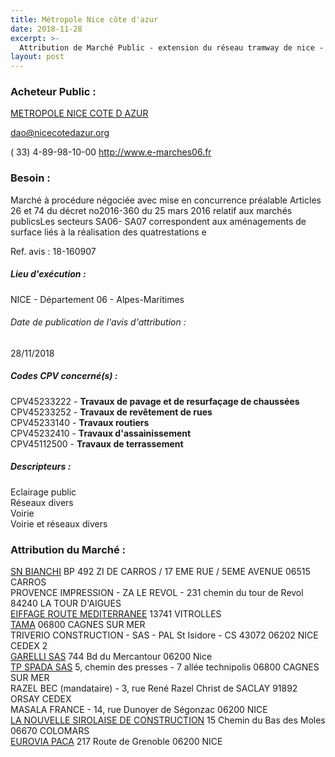 ```yaml
---
title: Métropole Nice côte d'azur
date: 2018-11-28
excerpt: >-
  Attribution de Marché Public - extension du réseau tramway de nice - réalisation de la ligne ouest - est de tramway - aménagement et vrd pour les secteurs sa06 et sa 07
layout: post
---
```


### Acheteur Public : 
<a href="/acheteur-132/siren-200030195"> METROPOLE NICE COTE D AZUR</a><br/>



dao@nicecotedazur.org

( 33) 4-89-98-10-00
http://www.e-marches06.fr
### Besoin :

Marché à procédure négociée avec mise en concurrence préalable Articles 26 et 74 du décret no2016-360 du 25 mars 2016 relatif aux marchés publicsLes secteurs SA06- SA07 correspondent aux aménagements de surface liés à la réalisation des quatrestations e

Ref. avis : 18-160907


##### Lieu d'exécution :

NICE - Département 06 - Alpes-Maritimes

###### Date de publication de l'avis d'attribution : 
28/11/2018

##### Codes CPV concerné(s) :
CPV45233222 - **Travaux de pavage et de resurfaçage de chaussées** <br/>
CPV45233252 - **Travaux de revêtement de rues** <br/>
CPV45233140 - **Travaux routiers** <br/>
CPV45232410 - **Travaux d'assainissement** <br/>
CPV45112500 - **Travaux de terrassement** <br/>

##### Descripteurs :
Eclairage public <br/>
Réseaux divers <br/>
Voirie <br/>
Voirie et réseaux divers <br/>

### Attribution du Marché :
<a href="/entreprise-562/siren-444556591"> SN BIANCHI</a>    BP 492 ZI DE CARROS / 17 EME RUE / 5EME AVENUE 06515 CARROS <br/>
PROVENCE IMPRESSION - ZA LE REVOL - 231 chemin du tour de Revol 84240 LA TOUR D'AIGUES <br/>
<a href="/entreprise-555/siren-398762211"> EIFFAGE ROUTE MEDITERRANEE</a>     13741 VITROLLES <br/>
<a href="/entreprise-543/siren-036620326"> TAMA</a>     06800 CAGNES SUR MER <br/>
TRIVERIO CONSTRUCTION - SAS - PAL St Isidore - CS 43072 06202 NICE CEDEX 2 <br/>
<a href="/entreprise-547/siren-331240960"> GARELLI SAS</a>    744 Bd du Mercantour 06200 Nice <br/>
<a href="/entreprise-557/siren-413179607"> TP SPADA SAS</a>    5, chemin des presses - 7 allée technipolis 06800 CAGNES SUR MER <br/>
RAZEL BEC (mandataire) - 3, rue René Razel Christ de SACLAY 91892 ORSAY CEDEX <br/>
MASALA FRANCE - 14, rue Dunoyer de Ségonzac 06200 NICE <br/>
<a href="/entreprise-561/siren-442849790"> LA NOUVELLE SIROLAISE DE CONSTRUCTION</a>    15 Chemin du Bas des Moles 06670 COLOMARS <br/>
<a href="/entreprise-544/siren-307191015"> EUROVIA PACA</a>    217 Route de Grenoble 06200 NICE <br/>
